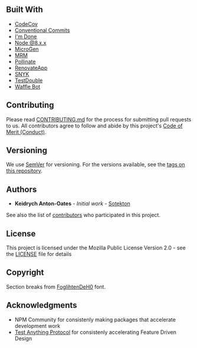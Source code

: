 ## Built With

- [CodeCov](http://codecov.io/)
- [Conventional Commits](https://conventionalcommits.org)
- [I'm Done](https://imdone.io/)
- [Node @8.x.x](https://nodejs.org/docs/latest-v8.x/api/)
- [MicroGen](https://github.com/busterc/microgen)
- [MRM](https://github.com/sapegin/mrm)
- [Pollinate](https://github.com/howardroark/pollinate)
- [RenovateApp](http://renovateapp.com/)
- [SNYK](http://snyk.io/)
- [TestDouble](https://www.npmjs.com/package/testdouble)
- [Waffle Bot](https://help.waffle.io/wafflebot-basics/getting-started-with-the-wafflebot/how-to-use-wafflebot)

## Contributing

Please read [CONTRIBUTING.md](CONTRIBUTING.md) for the process for submitting pull requests to us. All contributors agree to follow and abide by this project's [Code of Merit (Conduct)](CONDUCT.md).

## Versioning

We use [SemVer](http://semver.org/) for versioning. For the versions available, see the [tags on this repository](https://github.com/TayloredTechnology/${project}/tags).

## Authors

- **Keidrych Anton-Oates** - _Initial work_ - [Sotekton](https://sotekton.com)

See also the list of [contributors](https://github.com/sotekton/cloud-native-internal/contributors) who participated in this project.

## License

This project is licensed under the Mozilla Public License Version 2.0 - see the [LICENSE](LICENSE) file for details

## Copyright

Section breaks from [FoglihtenDeH0](https://www.1001fonts.com/foglihtendeh0-font.html) font.

## Acknowledgments

- NPM Community for consistenly making packages that accelerate development work
- [Test Anything Protocol](https://testanything.org/) for consistenly accelerating Feature Driven Design
